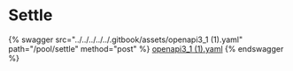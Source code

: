 # Settle

{% swagger src="../../../../../.gitbook/assets/openapi3_1 (1).yaml" path="/pool/settle" method="post" %}
[openapi3_1 (1).yaml](<../../../../../.gitbook/assets/openapi3_1 (1).yaml>)
{% endswagger %}
